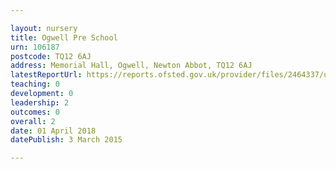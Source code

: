 ```yaml
---

layout: nursery
title: Ogwell Pre School
urn: 106187
postcode: TQ12 6AJ
address: Memorial Hall, Ogwell, Newton Abbot, TQ12 6AJ
latestReportUrl: https://reports.ofsted.gov.uk/provider/files/2464337/urn/106187.pdf
teaching: 0
development: 0
leadership: 2
outcomes: 0
overall: 2
date: 01 April 2018 
datePublish: 3 March 2015

---
```

